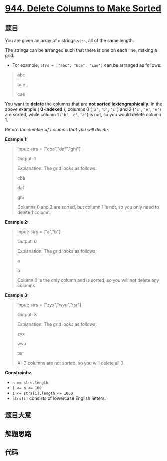 # [944. Delete Columns to Make Sorted](https://leetcode.com/problems/delete-columns-to-make-sorted/)

## 题目

You are given an array of `n` strings `strs`, all of the same length.

The strings can be arranged such that there is one on each line, making a
grid.

  * For example, `strs = ["abc", "bce", "cae"]` can be arranged as follows:

> 
> 
> 
> 
> 
> abc
> 
> bce
> 
> cae
> 
> 

You want to **delete** the columns that are **not sorted lexicographically**.
In the above example ( **0-indexed** ), columns 0 (`'a'`, `'b'`, `'c'`) and 2
(`'c'`, `'e'`, `'e'`) are sorted, while column 1 (`'b'`, `'c'`, `'a'`) is not,
so you would delete column 1.

Return _the number of columns that you will delete_.



**Example 1:**

> Input: strs = ["cba","daf","ghi"]
> 
> Output: 1
> 
> Explanation: The grid looks as follows:
> 
>   cba
> 
>   daf
> 
>   ghi
> 
> Columns 0 and 2 are sorted, but column 1 is not, so you only need to delete 1 column.

**Example 2:**

> Input: strs = ["a","b"]
> 
> Output: 0
> 
> Explanation: The grid looks as follows:
> 
>   a
> 
>   b
> 
> Column 0 is the only column and is sorted, so you will not delete any columns.

**Example 3:**

> Input: strs = ["zyx","wvu","tsr"]
> 
> Output: 3
> 
> Explanation: The grid looks as follows:
> 
>   zyx
> 
>   wvu
> 
>   tsr
> 
> All 3 columns are not sorted, so you will delete all 3.

**Constraints:**

  * `n == strs.length`
  * `1 <= n <= 100`
  * `1 <= strs[i].length <= 1000`
  * `strs[i]` consists of lowercase English letters.


## 题目大意

## 解题思路

## 代码

```javascript

```


